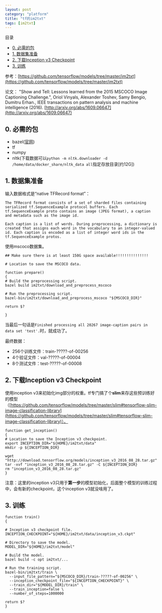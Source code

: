 ```yaml
---
layout: post
category: "platform"
title: "tf的im2txt"
tags: [im2txt]
---
```


目录

<!-- TOC -->

- [0. 必需的包](#0-必需的包)
- [1. 数据集准备](#1-数据集准备)
- [2. 下载Inception v3 Checkpoint](#2-下载inception-v3-checkpoint)
- [3. 训练](#3-训练)

<!-- /TOC -->

参考：[https://github.com/tensorflow/models/tree/master/im2txt](https://github.com/tensorflow/models/tree/master/im2txt)

论文：
"Show and Tell: Lessons learned from the 2015 MSCOCO Image Captioning Challenge.", Oriol Vinyals, Alexander Toshev, Samy Bengio, Dumitru Erhan., IEEE transactions on pattern analysis and machine intelligence (2016).
[http://arxiv.org/abs/1609.06647](http://arxiv.org/abs/1609.06647)


## 0. 必需的包

+ bazel([官网](https://bazel.build/versions/master/docs/install.html))
+ tf
+ numpy
+ nltk(下载数据可以```python -m nltk.downloader -d /home/data/docker_share/nltk_data all```指定存放目录[约12G])

## 1. 数据集准备

输入数据格式是“native TFRecord format”：

```
The TFRecord format consists of a set of sharded files containing serialized tf.SequenceExample protocol buffers. Each tf.SequenceExample proto contains an image (JPEG format), a caption and metadata such as the image id.

Each caption is a list of words. During preprocessing, a dictionary is created that assigns each word in the vocabulary to an integer-valued id. Each caption is encoded as a list of integer word ids in the tf.SequenceExample protos.

```


使用mscoco数据集。

```
## Make sure there is at least 150G space available!!!!!!!!!!!!!!!

# Location to save the MSCOCO data. 

function prepare()
{
# Build the preprocessing script.
bazel build im2txt/download_and_preprocess_mscoco

# Run the preprocessing script.
bazel-bin/im2txt/download_and_preprocess_mscoco "${MSCOCO_DIR}"

return $?

}
```

当最后一句话是```Finished processing all 20267 image-caption pairs in data set 'test'.```时，就成功了。

最终数据：

+ 256个训练文件：train-?????-of-00256
+ 4个验证文件：val-?????-of-00004
+ 8个测试文件：test-?????-of-00008

## 2. 下载Inception v3 Checkpoint

使用inception v3来初始化img部分的权重。tf专门搞了个**slim**来存这些预训练好的模型（[https://github.com/tensorflow/models/tree/master/slim#tensorflow-slim-image-classification-library](https://github.com/tensorflow/models/tree/master/slim#tensorflow-slim-image-classification-library)）。

```
function get_inception()
{
# Location to save the Inception v3 checkpoint.
export INCEPTION_DIR="${HOME}/im2txt/data"
mkdir -p ${INCEPTION_DIR}

wget "http://download.tensorflow.org/models/inception_v3_2016_08_28.tar.gz"
tar -xvf "inception_v3_2016_08_28.tar.gz" -C ${INCEPTION_DIR}
rm "inception_v3_2016_08_28.tar.gz"
}
```

注意：这里的inception v3只用于**第一步**的模型初始化，后面整个模型的训练过程中，会有新的checkpoint，这个inception v3就没啥用了。

## 3. 训练

```
function train() 
{

# Inception v3 checkpoint file.
INCEPTION_CHECKPOINT="${HOME}/im2txt/data/inception_v3.ckpt"

# Directory to save the model.
MODEL_DIR="${HOME}/im2txt/model"

# Build the model.
bazel build -c opt im2txt/...

# Run the training script.
bazel-bin/im2txt/train \
  --input_file_pattern="${MSCOCO_DIR}/train-?????-of-00256" \
  --inception_checkpoint_file="${INCEPTION_CHECKPOINT}" \
  --train_dir="${MODEL_DIR}/train" \
  --train_inception=false \
  --number_of_steps=1000000

return $?
}
```